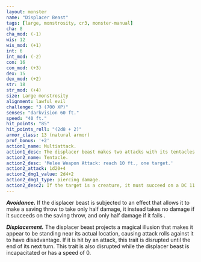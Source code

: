 ```yaml
---
layout: monster
name: "Displacer Beast"
tags: [large, monstrosity, cr3, monster-manual]
cha: 8 
cha_mod: (-1)
wis: 12 
wis_mod: (+1)
int: 6 
int_mod: (-2)
con: 16 
con_mod: (+3)
dex: 15 
dex_mod: (+2)
str: 18 
str_mod: (+4)
size: Large monstrosity
alignment: lawful evil
challenge: "3 (700 XP)"
senses: "darkvision 60 ft."
speed: "40 ft."
hit_points: "85"
hit_points_roll: "(2d8 + 2)"
armor_class: 13 (natural armor)
prof_bonus: '+2'
action1_name: Multiattack.
action1_desc: The displacer beast makes two attacks with its tentacles.
action2_name: Tentacle.
action2_desc: 'Melee Weapon Attack: reach 10 ft., one target.'
action2_attack: 1d20+4
action2_dmg1_value: 2d4+2
action2_dmg1_type: piercing damage.
action2_desc2: If the target is a creature, it must succeed on a DC 11 Strength saving throw or be knocked prone.
---
```


***Avoidance.*** If the displacer beast is subjected to an effect that allows it to make a saving throw to take only half damage, it instead takes no damage if it succeeds on the saving throw, and only half damage if it fails .


***Displacement.*** The displacer beast projects a magical illusion that makes it appear to be standing near its actual location, causing attack rolls against it to have disadvantage. If it is hit by an attack, this trait is disrupted until the end of its next turn. This trait is also disrupted while the displacer beast is incapacitated or has a speed of 0.